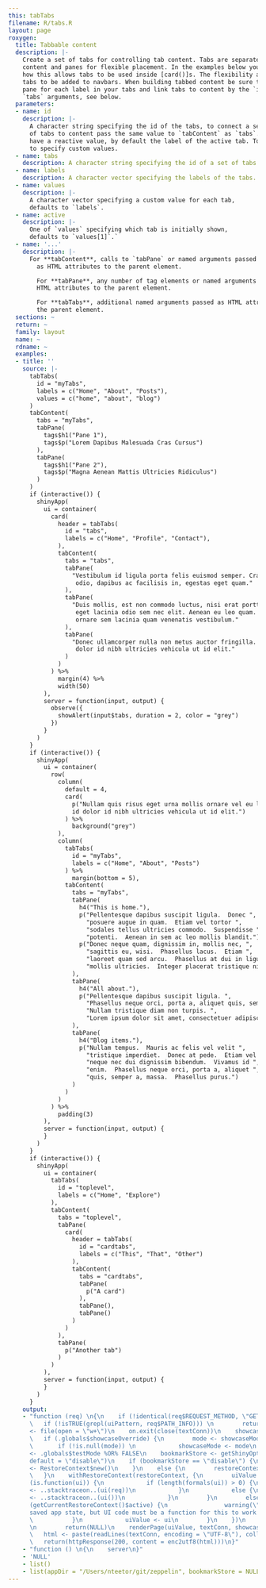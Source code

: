 ```yaml
---
this: tabTabs
filename: R/tabs.R
layout: page
roxygen:
  title: Tabbable content
  description: |-
    Create a set of tabs for controlling tab content. Tabs are separated from
    content and panes for flexible placement. In the examples below you can see
    how this allows tabs to be used inside [card()]s. The flexibility also allows
    tabs to be added to navbars. When building tabbed content be sure to create a
    pane for each label in your tabs and link tabs to content by the `id` and
    `tabs` arguments, see below.
  parameters:
  - name: id
    description: |-
      A character string specifying the id of the tabs, to connect a set
      of tabs to content pass the same value to `tabContent` as `tabs`. Tabs do
      have a reactive value, by default the label of the active tab. To `values`
      to specify custom values.
  - name: tabs
    description: A character string specifying the id of a set of tabs.
  - name: labels
    description: A character vector specifying the labels of the tabs.
  - name: values
    description: |-
      A character vector specifying a custom value for each tab,
      defaults to `labels`.
  - name: active
    description: |-
      One of `values` specifying which tab is initially shown,
      defaults to `values[1]`.`
  - name: '...'
    description: |-
      For **tabContent**, calls to `tabPane` or named arguments passed
        as HTML attributes to the parent element.

        For **tabPane**, any number of tag elements or named arguments passed as
        HTML attributes to the parent element.

        For **tabTabs**, additional named arguments passed as HTML attributes to
        the parent element.
  sections: ~
  return: ~
  family: layout
  name: ~
  rdname: ~
  examples:
  - title: ''
    source: |-
      tabTabs(
        id = "myTabs",
        labels = c("Home", "About", "Posts"),
        values = c("home", "about", "blog")
      )
      tabContent(
        tabs = "myTabs",
        tabPane(
          tags$h1("Pane 1"),
          tags$p("Lorem Dapibus Malesuada Cras Cursus")
        ),
        tabPane(
          tags$h1("Pane 2"),
          tags$p("Magna Aenean Mattis Ultricies Ridiculus")
        )
      )
      if (interactive()) {
        shinyApp(
          ui = container(
            card(
              header = tabTabs(
                id = "tabs",
                labels = c("Home", "Profile", "Contact"),
              ),
              tabContent(
                tabs = "tabs",
                tabPane(
                  "Vestibulum id ligula porta felis euismod semper. Cras justo
                   odio, dapibus ac facilisis in, egestas eget quam."
                ),
                tabPane(
                  "Duis mollis, est non commodo luctus, nisi erat porttitor ligula,
                   eget lacinia odio sem nec elit. Aenean eu leo quam. Pellentesque
                   ornare sem lacinia quam venenatis vestibulum."
                ),
                tabPane(
                  "Donec ullamcorper nulla non metus auctor fringilla. Nullam id
                   dolor id nibh ultricies vehicula ut id elit."
                )
              )
            ) %>%
              margin(4) %>%
              width(50)
          ),
          server = function(input, output) {
            observe({
              showAlert(input$tabs, duration = 2, color = "grey")
            })
          }
        )
      }
      if (interactive()) {
        shinyApp(
          ui = container(
            row(
              column(
                default = 4,
                card(
                  p("Nullam quis risus eget urna mollis ornare vel eu leo. Nullam
                  id dolor id nibh ultricies vehicula ut id elit.")
                ) %>%
                  background("grey")
              ),
              column(
                tabTabs(
                  id = "myTabs",
                  labels = c("Home", "About", "Posts")
                ) %>%
                  margin(bottom = 5),
                tabContent(
                  tabs = "myTabs",
                  tabPane(
                    h4("This is home."),
                    p("Pellentesque dapibus suscipit ligula.  Donec ",
                      "posuere augue in quam.  Etiam vel tortor ",
                      "sodales tellus ultricies commodo.  Suspendisse ",
                      "potenti.  Aenean in sem ac leo mollis blandit."),
                    p("Donec neque quam, dignissim in, mollis nec, ",
                      "sagittis eu, wisi.  Phasellus lacus.  Etiam ",
                      "laoreet quam sed arcu.  Phasellus at dui in ligula",
                      "mollis ultricies.  Integer placerat tristique nisl.")
                  ),
                  tabPane(
                    h4("All about."),
                    p("Pellentesque dapibus suscipit ligula. ",
                      "Phasellus neque orci, porta a, aliquet quis, semper a, massa. ",
                      "Nullam tristique diam non turpis. ",
                      "Lorem ipsum dolor sit amet, consectetuer adipiscing elit.")
                  ),
                  tabPane(
                    h4("Blog items."),
                    p("Nullam tempus.  Mauris ac felis vel velit ",
                      "tristique imperdiet.  Donec at pede.  Etiam vel ",
                      "neque nec dui dignissim bibendum.  Vivamus id ",
                      "enim.  Phasellus neque orci, porta a, aliquet ",
                      "quis, semper a, massa.  Phasellus purus.")
                  )
                )
              )
            ) %>%
              padding(3)
          ),
          server = function(input, output) {
          }
        )
      }
      if (interactive()) {
        shinyApp(
          ui = container(
            tabTabs(
              id = "toplevel",
              labels = c("Home", "Explore")
            ),
            tabContent(
              tabs = "toplevel",
              tabPane(
                card(
                  header = tabTabs(
                    id = "cardtabs",
                    labels = c("This", "That", "Other")
                  ),
                  tabContent(
                    tabs = "cardtabs",
                    tabPane(
                      p("A card")
                    ),
                    tabPane(),
                    tabPane()
                  )
                )
              ),
              tabPane(
                p("Another tab")
              )
            )
          ),
          server = function(input, output) {
          }
        )
      }
    output:
    - "function (req) \n{\n    if (!identical(req$REQUEST_METHOD, \"GET\")) \n        return(NULL)\n
      \   if (!isTRUE(grepl(uiPattern, req$PATH_INFO))) \n        return(NULL)\n    textConn
      <- file(open = \"w+\")\n    on.exit(close(textConn))\n    showcaseMode <- .globals$showcaseDefault\n
      \   if (.globals$showcaseOverride) {\n        mode <- showcaseModeOfReq(req)\n
      \       if (!is.null(mode)) \n            showcaseMode <- mode\n    }\n    testMode
      <- .globals$testMode %OR% FALSE\n    bookmarkStore <- getShinyOption(\"bookmarkStore\",
      default = \"disable\")\n    if (bookmarkStore == \"disable\") {\n        restoreContext
      <- RestoreContext$new()\n    }\n    else {\n        restoreContext <- RestoreContext$new(req$QUERY_STRING)\n
      \   }\n    withRestoreContext(restoreContext, {\n        uiValue <- NULL\n        if
      (is.function(ui)) {\n            if (length(formals(ui)) > 0) {\n                uiValue
      <- ..stacktraceon..(ui(req))\n            }\n            else {\n                uiValue
      <- ..stacktraceon..(ui())\n            }\n        }\n        else {\n            if
      (getCurrentRestoreContext()$active) {\n                warning(\"Trying to restore
      saved app state, but UI code must be a function for this to work! See ?enableBookmarking\")\n
      \           }\n            uiValue <- ui\n        }\n    })\n    if (is.null(uiValue))
      \n        return(NULL)\n    renderPage(uiValue, textConn, showcaseMode, testMode)\n
      \   html <- paste(readLines(textConn, encoding = \"UTF-8\"), collapse = \"\\n\")\n
      \   return(httpResponse(200, content = enc2utf8(html)))\n}"
    - "function () \n{\n    server\n}"
    - 'NULL'
    - list()
    - list(appDir = "/Users/nteetor/git/zeppelin", bookmarkStore = NULL)
---
```


